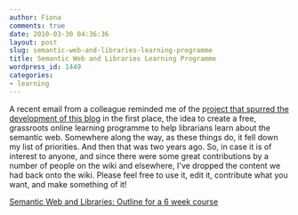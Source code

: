 ```yaml
---
author: Fiona
comments: true
date: 2010-03-30 04:36:36
layout: post
slug: semantic-web-and-libraries-learning-programme
title: Semantic Web and Libraries Learning Programme
wordpress_id: 1449
categories:
- learning
---
```


A recent email from a colleague reminded me of the p[roject that spurred the development of this blo](http://www.semanticlibrary.net/2008/01/18/learning-the-semantic-web/)g in the first place, the idea to create a free, grassroots online learning programme to help librarians learn about the semantic web. Somewhere along the way, as these things do, it fell down my list of priorities. And then that was two years ago. So, in case it is of interest to anyone, and since there were some great contributions by a number of people on the wiki and elsewhere, I've dropped the content we had back onto the wiki. Please feel free to use it, edit it, contribute what you want, and make something of it!

[Semantic Web and Libraries: Outline for a 6 week course](http://semanticlibrary.pbworks.com/)

